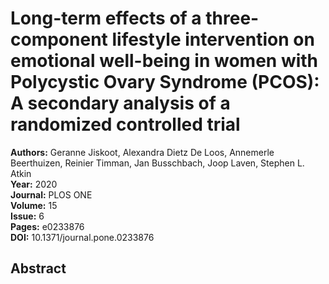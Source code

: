 # Long-term effects of a three-component lifestyle intervention on emotional well-being in women with Polycystic Ovary Syndrome (PCOS): A secondary analysis of a randomized controlled trial

**Authors:** Geranne Jiskoot, Alexandra Dietz De Loos, Annemerle Beerthuizen, Reinier Timman, Jan Busschbach, Joop Laven, Stephen L. Atkin  
**Year:** 2020  
**Journal:** PLOS ONE  
**Volume:** 15  
**Issue:** 6  
**Pages:** e0233876  
**DOI:** 10.1371/journal.pone.0233876  

## Abstract



